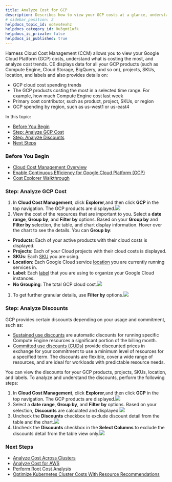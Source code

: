 ```yaml
---
title: Analyze Cost for GCP
description: Describes how to view your GCP costs at a glance, understand, and analyze cost trends.
# sidebar_position: 2
helpdocs_topic_id: oo4vs4exhz
helpdocs_category_id: 0u3gmt1ufk
helpdocs_is_private: false
helpdocs_is_published: true
---
```


Harness Cloud Cost Management (CCM) allows you to view your Google Cloud Platform (GCP) costs, understand what is costing the most, and analyze cost trends. CE displays data for all your GCP products (such as Compute Engine, Cloud Storage, BigQuery, and so on), projects, SKUs, location, and labels and also provides details on:

* GCP cloud cost spending trends
* The GCP products costing the most in a selected time range. For example, how much Compute Engine cost last week
* Primary cost contributor, such as product, project, SKUs, or region
* GCP spending by region, such as us-west1 or us-east4

In this topic:

* [Before You Begin](https://docs.harness.io/article/oo4vs4exhz-analyze-cost-for-gcp#before_you_begin)
* [Step: Analyze GCP Cost](https://docs.harness.io/article/oo4vs4exhz-analyze-cost-for-gcp#step_analyze_gcp_cost)
* [Step: Analyze Discounts](https://docs.harness.io/article/oo4vs4exhz-analyze-cost-for-gcp#step_analyze_discounts)
* [Next Steps](https://docs.harness.io/article/oo4vs4exhz-analyze-cost-for-gcp#next_steps)

### Before You Begin

* [Cloud Cost Management Overview](/article/rr85306lq8-continuous-efficiency-overview)
* [Enable Continuous Efficiency for Google Cloud Platform (GCP)](/article/x53e2by67m-enable-cloud-efficiency-for-google-cloud-platform-gcp)
* [Cost Explorer Walkthrough](/article/eeekdk75q2-explorer-walkthrough)

### Step: Analyze GCP Cost

1. In **Cloud Cost Management**, click **Explorer**,and then click **GCP** in the top navigation. The GCP products are displayed.![](./static/analyze-cost-for-gcp-19.png)
2. View the cost of the resources that are important to you. Select a **date range**, **Group by**, and **Filter by** options. Based on your **Group by** and **Filter by** selection, the table, and chart display information. Hover over the chart to see the details. You can **Group by**:
* **Products**: Each of your active products with their cloud costs is displayed.
* **Projects**: Each of your Cloud projects with their cloud costs is displayed.
* **SKUs**: Each [SKU](https://cloud.google.com/skus) you are using.
* **Location**: Each Google Cloud service [location](https://cloud.google.com/docs/geography-and-regions) you are currently running services in.
* **Label**: Each [label](https://cloud.google.com/resource-manager/docs/creating-managing-labels) that you are using to organize your Google Cloud instances.
* **No Grouping**: The total GCP cloud cost.![](./static/analyze-cost-for-gcp-20.png)
1. To get further granular details, use **Filter by** options.![](./static/analyze-cost-for-gcp-21.png)

### Step: Analyze Discounts

GCP provides certain discounts depending on your usage and commitment, such as:

* [Sustained use discounts](https://cloud.google.com/compute/docs/sustained-use-discounts) are automatic discounts for running specific Compute Engine resources a significant portion of the billing month.
* [Committed use discounts (CUDs)](https://cloud.google.com/docs/cuds) provide discounted prices in exchange for your commitment to use a minimum level of resources for a specified term. The discounts are flexible, cover a wide range of resources, and are ideal for workloads with predictable resource needs.

You can view the discounts for your GCP products, projects, SKUs, location, and labels. To analyze and understand the discounts, perform the following steps:

1. In **Cloud Cost Management**, click **Explorer**,and then click **GCP** in the top navigation. The GCP products are displayed.![](./static/analyze-cost-for-gcp-22.png)
2. Select a **date range**, **Group by**, and **Filter by** options. Based on your selection, **Discounts** are calculated and displayed.![](./static/analyze-cost-for-gcp-23.png)
3. Uncheck the **Discounts** checkbox to exclude discount detail from the table and the chart.![](./static/analyze-cost-for-gcp-24.png)
4. Uncheck the **Discounts** checkbox in the **Select Columns** to exclude the discounts detail from the table view only.![](./static/analyze-cost-for-gcp-25.png)

### Next Steps

* [Analyze Cost Across Clusters](/article/4rq26sszja-analyze-cost-trends-across-clusters)
* [Analyze Cost for AWS](/article/244q2uv4or-analyze-cost-trends-for-aws)
* [Perform Root Cost Analysis](/article/v7eaaq98vo-perform-root-cause-analysis)
* [Optimize Kubernetes Cluster Costs With Resource Recommendations](/article/ikxjmkqi03-recommendations)

